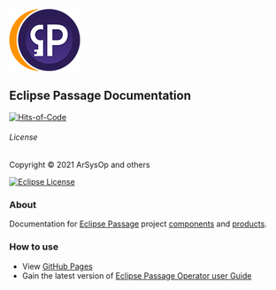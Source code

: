 <img src="https://github.com/eclipse-passage/passage-images/blob/master/images/org.eclipse.passage.loc.operator/png/icons/128.png"/>

## Eclipse Passage Documentation

[![Hits-of-Code](https://hitsofcode.com/github/eclipse-passage/passage?branch=master)](https://hitsofcode.com/github/eclipse-passage/passage?branch=master/view?branch=master)

###### License 
Copyright © 2021 ArSysOp and others

[![Eclipse License](https://img.shields.io/badge/License-EPL--2.0-thistle.svg)](https://github.com/eclipse-passage/passage-docs/blob/master/LICENSE) 

### About
Documentation for [Eclipse Passage](https://projects.eclipse.org/projects/technology.passage) project [components](https://download.eclipse.org/passage/updates/release/2.0.0/) and [products](https://download.eclipse.org/passage/downloads/release/2.0.0/).

### How to use

 - View [GitHub Pages](https://eclipse-passage.github.io/passage-docs)
 - Gain the latest version of [Eclipse Passage Operator user Guide](https://github.com/eclipse-passage/passage-docs/blob/master/pdf/operator-user-guide.pdf)
